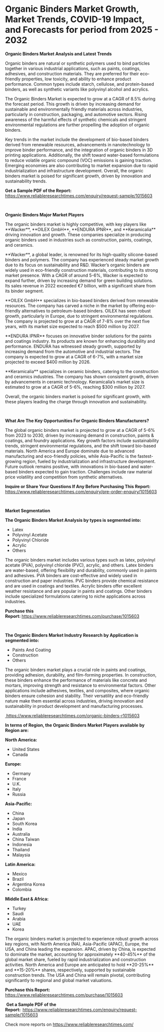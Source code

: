 <p><h1>Organic Binders Market Growth, Market Trends, COVID-19 Impact, and Forecasts for period from 2025 - 2032</h1></p><p><strong>Organic Binders Market Analysis and Latest Trends</strong></p>
<p><p>Organic binders are natural or synthetic polymers used to bind particles together in various industrial applications, such as paints, coatings, adhesives, and construction materials. They are preferred for their eco-friendly properties, low toxicity, and ability to enhance product performance. Common types include starch, cellulose, and protein-based binders, as well as synthetic variants like polyvinyl alcohol and acrylics.</p><p>The Organic Binders Market is expected to grow at a CAGR of 8.5% during the forecast period. This growth is driven by increasing demand for sustainable and environmentally friendly materials across industries, particularly in construction, packaging, and automotive sectors. Rising awareness of the harmful effects of synthetic chemicals and stringent environmental regulations are further propelling the adoption of organic binders.</p><p>Key trends in the market include the development of bio-based binders derived from renewable resources, advancements in nanotechnology to improve binder performance, and the integration of organic binders in 3D printing applications. Additionally, the shift toward water-based formulations to reduce volatile organic compound (VOC) emissions is gaining traction. Emerging economies are also contributing to market expansion due to rapid industrialization and infrastructure development. Overall, the organic binders market is poised for significant growth, driven by innovation and sustainability trends.</p></p>
<p><strong>Get a Sample PDF of the Report:&nbsp;</strong> <a href="https://www.reliableresearchtimes.com/enquiry/request-sample/1015603?utm_campaign=2100&utm_medium=2&utm_source=Github&utm_content=ia&utm_term=29012025&utm_id=organic-binders">https://www.reliableresearchtimes.com/enquiry/request-sample/1015603</a></p>
<p>&nbsp;</p>
<p><strong>Organic Binders Major Market Players</strong></p>
<p><p>The organic binders market is highly competitive, with key players like **Wacker**, **OILEX GmbH**, **ENDURA IPNR**, and **Keramicalia** driving innovation and growth. These companies specialize in producing organic binders used in industries such as construction, paints, coatings, and ceramics.</p><p>**Wacker**, a global leader, is renowned for its high-quality silicone-based binders and polymers. The company has experienced steady market growth due to its focus on sustainability and R&D. Wacker’s organic binders are widely used in eco-friendly construction materials, contributing to its strong market presence. With a CAGR of around 5-6%, Wacker is expected to expand further, driven by increasing demand for green building solutions. Its sales revenue in 2022 exceeded €7 billion, with a significant share from its binder segment.</p><p>**OILEX GmbH** specializes in bio-based binders derived from renewable resources. The company has carved a niche in the market by offering eco-friendly alternatives to petroleum-based binders. OILEX has seen robust growth, particularly in Europe, due to stringent environmental regulations. The company is projected to grow at a CAGR of 7-8% over the next five years, with its market size expected to reach $500 million by 2027.</p><p>**ENDURA IPNR** focuses on innovative binder solutions for the paints and coatings industry. Its products are known for enhancing durability and performance. ENDURA has witnessed steady growth, supported by increasing demand from the automotive and industrial sectors. The company is expected to grow at a CAGR of 6-7%, with a market size projected to exceed $400 million by 2026.</p><p>**Keramicalia** specializes in ceramic binders, catering to the construction and ceramics industries. The company has shown consistent growth, driven by advancements in ceramic technology. Keramicalia’s market size is estimated to grow at a CAGR of 5-6%, reaching $300 million by 2027.</p><p>Overall, the organic binders market is poised for significant growth, with these players leading the charge through innovation and sustainability.</p></p>
<p>&nbsp;</p>
<p><strong>What Are The Key Opportunities For Organic Binders Manufacturers?</strong></p>
<p><p>The global organic binders market is projected to grow at a CAGR of 5-6% from 2023 to 2030, driven by increasing demand in construction, paints & coatings, and foundry applications. Key growth factors include sustainability trends, stringent environmental regulations, and the shift toward bio-based materials. North America and Europe dominate due to advanced manufacturing and eco-friendly policies, while Asia-Pacific is the fastest-growing region, fueled by industrialization and infrastructure development. Future outlook remains positive, with innovations in bio-based and water-based binders expected to gain traction. Challenges include raw material price volatility and competition from synthetic alternatives.</p></p>
<p><strong>Inquire or Share Your Questions If Any Before Purchasing This Report:</strong> <a href="https://www.reliableresearchtimes.com/enquiry/pre-order-enquiry/1015603?utm_campaign=2100&utm_medium=2&utm_source=Github&utm_content=ia&utm_term=29012025&utm_id=organic-binders">https://www.reliableresearchtimes.com/enquiry/pre-order-enquiry/1015603</a></p>
<p>&nbsp;</p>
<p><strong>Market Segmentation</strong></p>
<p><strong>The Organic Binders Market Analysis by types is segmented into:</strong></p>
<p><ul><li>Latex</li><li>Polyvinyl Acetate</li><li>Polyvinyl Chloride</li><li>Acrylic</li><li>Others</li></ul></p>
<p><p>The organic binders market includes various types such as latex, polyvinyl acetate (PVA), polyvinyl chloride (PVC), acrylic, and others. Latex binders are water-based, offering flexibility and durability, commonly used in paints and adhesives. PVA binders are cost-effective and widely used in construction and paper industries. PVC binders provide chemical resistance and are used in coatings and textiles. Acrylic binders offer excellent weather resistance and are popular in paints and coatings. Other binders include specialized formulations catering to niche applications across industries.</p></p>
<p><strong>Purchase this Report:&nbsp;</strong><a href="https://www.reliableresearchtimes.com/purchase/1015603?utm_campaign=2100&utm_medium=2&utm_source=Github&utm_content=ia&utm_term=29012025&utm_id=organic-binders">https://www.reliableresearchtimes.com/purchase/1015603</a></p>
<p>&nbsp;</p>
<p><strong>The Organic Binders Market Industry Research by Application is segmented into:</strong></p>
<p><ul><li>Paints And Coating</li><li>Construction</li><li>Others</li></ul></p>
<p><p>The organic binders market plays a crucial role in paints and coatings, providing adhesion, durability, and film-forming properties. In construction, these binders enhance the performance of materials like concrete and mortars, improving strength and resistance to environmental factors. Other applications include adhesives, textiles, and composites, where organic binders ensure cohesion and stability. Their versatility and eco-friendly nature make them essential across industries, driving innovation and sustainability in product development and manufacturing processes.</p></p>
<p><a href="https://www.reliableresearchtimes.com/organic-binders-r1015603?utm_campaign=2100&utm_medium=2&utm_source=Github&utm_content=ia&utm_term=29012025&utm_id=organic-binders">&nbsp;https://www.reliableresearchtimes.com/organic-binders-r1015603</a></p>
<p><strong>In terms of Region, the Organic Binders Market Players available by Region are:</strong></p>
<p>
    <p> <strong> North America: </strong>
        <ul>
            <li>United States</li>
            <li>Canada</li>
        </ul>
        </p> 
    <p> <strong> Europe: </strong>
        <ul>
            <li>Germany</li>
            <li>France</li>
            <li>U.K.</li>
            <li>Italy</li>
            <li>Russia</li>
        </ul>
        </p> 
    <p> <strong> Asia-Pacific: </strong>
        <ul>
            <li>China</li>
            <li>Japan</li>
            <li>South Korea</li>
            <li>India</li>
            <li>Australia</li>
            <li>China Taiwan</li>
            <li>Indonesia</li>
            <li>Thailand</li>
            <li>Malaysia</li>
        </ul>
        </p> 
    <p> <strong> Latin America: </strong>
        <ul>
            <li>Mexico</li>
            <li>Brazil</li>
            <li>Argentina Korea</li>
            <li>Colombia</li>
        </ul>
        </p> 
    <p> <strong> Middle East & Africa: </strong>
        <ul>
            <li>Turkey</li>
            <li>Saudi</li>
            <li>Arabia</li>
            <li>UAE</li>
            <li>Korea</li>
        </ul>
    </p>
    </p>
<p><p>The organic binders market is projected to experience robust growth across key regions, with North America (NA), Asia-Pacific (APAC), Europe, the USA, and China leading the expansion. APAC, driven by China, is expected to dominate the market, accounting for approximately **40-45%** of the global market share, fueled by rapid industrialization and construction activities. North America and Europe are anticipated to hold **20-25%** and **15-20%** shares, respectively, supported by sustainable construction trends. The USA and China will remain pivotal, contributing significantly to regional and global market valuations.</p></p>
<p><strong>Purchase this Report: </strong><a href="https://www.reliableresearchtimes.com/purchase/1015603?utm_campaign=2100&utm_medium=2&utm_source=Github&utm_content=ia&utm_term=29012025&utm_id=organic-binders">https://www.reliableresearchtimes.com/purchase/1015603</a></p>
<p>&nbsp;<strong>Get a Sample PDF of the Report:&nbsp;&nbsp;</strong><a href="https://www.reliableresearchtimes.com/enquiry/request-sample/1015603?utm_campaign=2100&utm_medium=2&utm_source=Github&utm_content=ia&utm_term=29012025&utm_id=organic-binders">https://www.reliableresearchtimes.com/enquiry/request-sample/1015603</a></p>
<p><strong></strong></p>
<p>Check more reports on <a href="https://www.reliableresearchtimes.com/?utm_campaign=2100&utm_medium=2&utm_source=Github&utm_content=ia&utm_term=29012025&utm_id=organic-binders">https://www.reliableresearchtimes.com/</a></p>